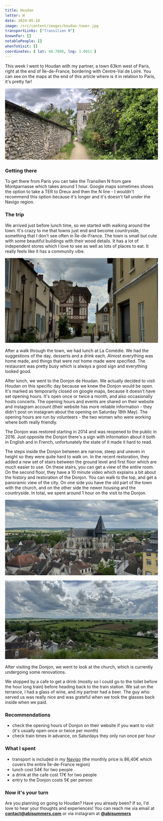 ```yaml
---
title: Houdan
letter: H
date: 2024-05-18
image: /src/content/images/houdan-tower.jpg
transportLinks: ["Transilien N"]
knownFor: []
notablePeople: []
whenToVisit: []
coordinates: { lat: 48.7898, lng: 1.6011 }
---
```


This week I went to Houdan with my partner, a town 63km west of Paris, right at the end of Île-de-France, bordering with Centre-Val de Loire. You can see on the maps at the end of this article where is it in relation to Paris, it's pretty far!

![a path with a tower](../images/houdan-tower.jpg)

### Getting there

To get there from Paris you can take the Transilien N from gare Montparnasse which takes around 1 hour. Google maps sometimes shows the option to take a TER to Dreux and then the N line - I wouldn't recommend this option because it's longer and it's doesn't fall under the Navigo region.

### The trip

We arrived just before lunch time, so we started with walking around the town. It's crazy to me that towns just end and become countryside, something that I don't see often in Île-de-France. The town is small but cute with some beautiful buildings with their wood details. It has a lot of independent stores which I love to see as well as lots of places to eat. It really feels like it has a community vibe.

![a view from within the town](../images/houdan-town.jpg)

After a walk through the town, we had lunch at La Comédie. We had the suggestions of the day, desserts and a drink each. Almost everything was home made, and things that were not home made were specified. The restaurant was pretty busy which is always a good sign and everything looked good.

After lunch, we went to the Donjon de Houdan. We actually decided to visit Houdan on this specific day because we knew the Donjon would be open. It's marked as temporarily closed on google maps, because it doesn't have set opening hours. It's open once or twice a month, and also occasionally hosts concerts. The opening hours and events are shared on their website and instagram account (their website has more reliable information - they didn't post on instagram about the opening on Saturday 18th May). The opening hours are run by volunteers - the two women who were working where both really friendly.

The Donjon was restored starting in 2014 and was reopened to the public in 2016. Just opposite the Donjon there's a sign with information about it both in English and in French, unfortunately the state of it made it hard to read.

The steps inside the Donjon between are narrow, steep and uneven in height so they were quite hard to walk on. In the recent restoration, they added a new set of stairs between the ground level and first floor which are much easier to use. On these stairs, you can get a view of the entire room. On the second floor, they have a 10 minute video which explains a bit about the history and restoration of the Donjon. You can walk to the top, and get a panoramic view of the city. On one side you have the old part of the town with the church, and on the other side the newer housing and the countryside. In total, we spent around 1 hour on the visit to the Donjon.

![a view of the town including the church from the top of the Donjon](../images/houdan-church-view.jpg)

![a view of the countryside from the top of the Donjon](../images/houdan-countryside-view.jpg)

After visiting the Donjon, we went to look at the church, which is currently undergoing some renovations.

We stopped by a cafe to get a drink (mostly so I could go to the toilet before the hour long train) before heading back to the train station. We sat on the terrance, I had a glass of wine, and my partner had a beer. The guy who served us was really nice and was grateful when we took the glasses back inside when we paid.

### Recommendations

- check the opening hours of Donjon on their website if you want to visit (it's usually open once or twice per month)
- check train times in advance, on Saturdays they only run once per hour

### What I spent

- transport is included in my [Navigo](https://abisummers.com/articles/navigo) (the monthly price is 86,40€ which covers the entire Île-de-France region)
- lunch cost 54€ for two people
- a drink at the cafe cost 17€ for two people
- entry to the Donjon costs 5€ per person

### Now it's your turn

Are you planning on going to Houdan? Have you already been? If so, I'd love to hear your thoughts and experiences! You can reach me via email at **[contact@abisummers.com](mailto:contact@abisummers.com)** or via instagram at **[@abisummers](https://www.instagram.com/abisummers/)**
